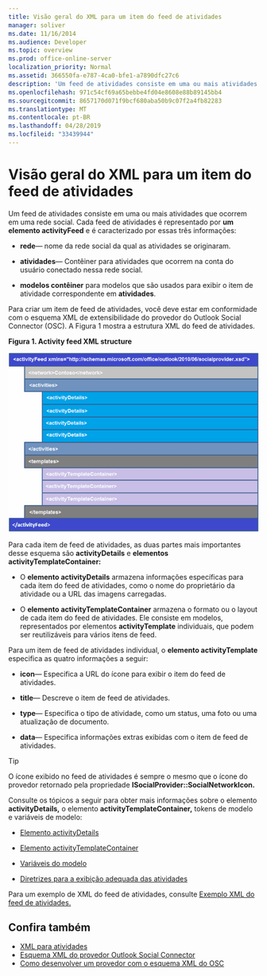 ```yaml
---
title: Visão geral do XML para um item do feed de atividades
manager: soliver
ms.date: 11/16/2014
ms.audience: Developer
ms.topic: overview
ms.prod: office-online-server
localization_priority: Normal
ms.assetid: 366550fa-e787-4ca0-bfe1-a7890dfc27c6
description: 'Um feed de atividades consiste em uma ou mais atividades que ocorrem em uma rede social. Cada feed de atividades é representado por um elemento activityFeed e é caracterizado por essas três informações:'
ms.openlocfilehash: 971c54cf69a65bebbe4fd04e8608e88b89145bb4
ms.sourcegitcommit: 8657170d071f9bcf680aba50b9c07f2a4fb82283
ms.translationtype: MT
ms.contentlocale: pt-BR
ms.lasthandoff: 04/28/2019
ms.locfileid: "33439944"
---
```

# <a name="overview-of-xml-for-an-activity-feed-item"></a>Visão geral do XML para um item do feed de atividades

Um feed de atividades consiste em uma ou mais atividades que ocorrem em uma rede social. Cada feed de atividades é representado por **um elemento activityFeed** e é caracterizado por essas três informações: 
  
- **rede**— nome da rede social da qual as atividades se originaram.
    
- **atividades**— Contêiner para atividades que ocorrem na conta do usuário conectado nessa rede social.
    
- **modelos contêiner** para modelos que são usados para exibir o item de atividade correspondente em **atividades**.
    
Para criar um item de feed de atividades, você deve estar em conformidade com o esquema XML de extensibilidade do provedor do Outlook Social Connector (OSC). A Figura 1 mostra a estrutura XML do feed de atividades.
  
**Figura 1. Activity feed XML structure**

![Activity XML structure](media/odc_ol14_ta_OSC_Fig06.gif)
  
Para cada item de feed de atividades, as duas partes mais importantes desse esquema são **activityDetails** e **elementos activityTemplateContainer:** 
  
- O **elemento activityDetails** armazena informações específicas para cada item do feed de atividades, como o nome do proprietário da atividade ou a URL das imagens carregadas. 
    
- O **elemento activityTemplateContainer** armazena o formato ou o layout de cada item do feed de atividades. Ele consiste em modelos, representados por elementos **activityTemplate** individuais, que podem ser reutilizáveis para vários itens de feed. 
    
Para um item de feed de atividades individual, o **elemento activityTemplate** especifica as quatro informações a seguir: 
  
- **icon**— Especifica a URL do ícone para exibir o item do feed de atividades.
    
- **title**— Descreve o item de feed de atividades.
    
- **type**— Especifica o tipo de atividade, como um status, uma foto ou uma atualização de documento.
    
- **data**— Especifica informações extras exibidas com o item de feed de atividades.
    
> [!TIP]
> O ícone exibido no feed de atividades é sempre o mesmo que o ícone do provedor retornado pela propriedade **ISocialProvider::SocialNetworkIcon.** 
  
Consulte os tópicos a seguir para obter mais informações sobre o elemento **activityDetails,** o elemento **activityTemplateContainer,** tokens de modelo e variáveis de modelo: 
  
- [Elemento activityDetails](activitydetails-element.md)
    
- [Elemento activityTemplateContainer](activitytemplatecontainer-element.md)
    
- [Variáveis do modelo](template-variables.md)
    
- [Diretrizes para a exibição adequada das atividades](guidelines-for-properly-displaying-activities.md)
    
Para um exemplo de XML do feed de atividades, consulte [Exemplo XML do feed de atividades.](activity-feed-xml-example.md)
  
## <a name="see-also"></a>Confira também

- [XML para atividades](xml-for-activities.md) 
- [Esquema XML do provedor Outlook Social Connector](outlook-social-connector-provider-xml-schema.md)
- [Como desenvolver um provedor com o esquema XML do OSC](developing-a-provider-with-the-osc-xml-schema.md)

